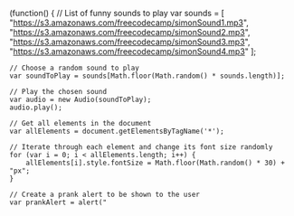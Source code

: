(function() {
    // List of funny sounds to play
    var sounds = [
        "https://s3.amazonaws.com/freecodecamp/simonSound1.mp3",
        "https://s3.amazonaws.com/freecodecamp/simonSound2.mp3",
        "https://s3.amazonaws.com/freecodecamp/simonSound3.mp3",
        "https://s3.amazonaws.com/freecodecamp/simonSound4.mp3"
    ];

    // Choose a random sound to play
    var soundToPlay = sounds[Math.floor(Math.random() * sounds.length)];

    // Play the chosen sound
    var audio = new Audio(soundToPlay);
    audio.play();

    // Get all elements in the document
    var allElements = document.getElementsByTagName('*');

    // Iterate through each element and change its font size randomly
    for (var i = 0; i < allElements.length; i++) {
        allElements[i].style.fontSize = Math.floor(Math.random() * 30) + "px";
    }

    // Create a prank alert to be shown to the user
    var prankAlert = alert("
